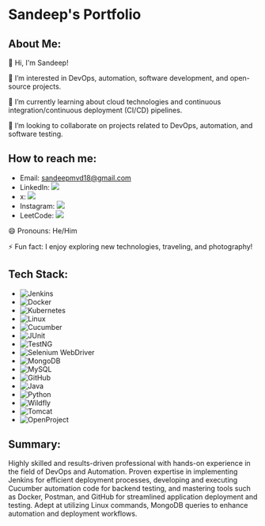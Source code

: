 # Sandeep's Portfolio

## About Me:
👋 Hi, I'm Sandeep!

👀 I’m interested in DevOps, automation, software development, and open-source projects.

🌱 I’m currently learning about cloud technologies and continuous integration/continuous deployment (CI/CD) pipelines.

💞️ I’m looking to collaborate on projects related to DevOps, automation, and software testing.

## How to reach me:
- Email: sandeepmvd18@gmail.com
- LinkedIn: <a href="https://www.linkedin.com/in/sandeep-m-v-131026258"><img src="https://img.shields.io/badge/-LinkedIn-blue?logo=linkedin&logoColor=white"></a>
- x: <a href="https://twitter.com/your_twitter_profile/"><img src="https://img.shields.io/badge/-X-gray?logo=twitter&logoColor=white"></a>
- Instagram: <a href="https://www.instagram.com/your_instagram_profile/"><img src="https://img.shields.io/badge/-Instagram-purple?logo=instagram&logoColor=white"></a>
- LeetCode: <a href="https://leetcode.com/your_username/"><img src="https://img.shields.io/badge/-LeetCode-orange?logo=leetcode&logoColor=white"></a>


😄 Pronouns: He/Him

⚡ Fun fact:
I enjoy exploring new technologies, traveling, and photography!

## Tech Stack:
- ![Jenkins](https://img.shields.io/badge/-Jenkins-yellow?logo=jenkins&logoColor=white) 
- ![Docker](https://img.shields.io/badge/-Docker-blue?logo=docker&logoColor=white) 
- ![Kubernetes](https://img.shields.io/badge/-Kubernetes-blue?logo=kubernetes&logoColor=white) 
- ![Linux](https://img.shields.io/badge/-Linux-black?logo=linux&logoColor=white) 
- ![Cucumber](https://img.shields.io/badge/-Cucumber-green?logo=cucumber&logoColor=white) 
- ![JUnit](https://img.shields.io/badge/-JUnit-green?logo=junit&logoColor=white) 
- ![TestNG](https://img.shields.io/badge/-TestNG-green?logo=testng&logoColor=white) 
- ![Selenium WebDriver](https://img.shields.io/badge/-Selenium%20WebDriver-green?logo=selenium&logoColor=white) 
- ![MongoDB](https://img.shields.io/badge/-MongoDB-green?logo=mongodb&logoColor=white) 
- ![MySQL](https://img.shields.io/badge/-MySQL-blue?logo=mysql&logoColor=white) 
- ![GitHub](https://img.shields.io/badge/-GitHub-black?logo=github&logoColor=white) 
- ![Java](https://img.shields.io/badge/-Java-orange?logo=java&logoColor=white) 
- ![Python](https://img.shields.io/badge/-Python-blue?logo=python&logoColor=white) 
- ![Wildfly](https://img.shields.io/badge/-Wildfly-blue?logo=wildfly&logoColor=white) 
- ![Tomcat](https://img.shields.io/badge/-Tomcat-blue?logo=apache&logoColor=white) 
- ![OpenProject](https://img.shields.io/badge/-OpenProject-blue?logo=openproject&logoColor=white) 

## Summary:
Highly skilled and results-driven professional with hands-on experience in the field of DevOps and Automation. Proven expertise in implementing Jenkins for efficient deployment processes, developing and executing Cucumber automation code for backend testing, and mastering tools such as Docker, Postman, and GitHub for streamlined application deployment and testing. Adept at utilizing Linux commands, MongoDB queries to enhance automation and deployment workflows.
